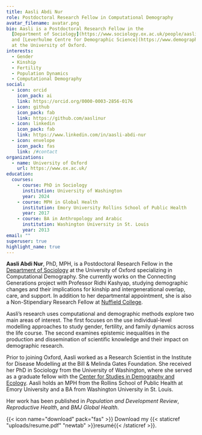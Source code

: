 ```yaml
---
title: Aasli Abdi Nur
role: Postdoctoral Research Fellow in Computational Demography
avatar_filename: avatar.png
bio: Aasli is a Postdoctoral Research Fellow in the
  [Department of Sociology](https://www.sociology.ox.ac.uk/people/aasli-abdi-nur) 
  and [Leverhulme Centre for Demographic Science](https://www.demography.ox.ac.uk/people/aasli-abdi-nur)
  at the University of Oxford.
interests:
  - Gender
  - Kinship
  - Fertility
  - Population Dynamics
  - Computational Demography
social:
  - icon: orcid
    icon_pack: ai
    link: https://orcid.org/0000-0003-2856-0176
  - icon: github
    icon_pack: fab
    link: https://github.com/aaslinur
  - icon: linkedin
    icon_pack: fab
    link: https://www.linkedin.com/in/aasli-abdi-nur
  - icon: envelope
    icon_pack: fas
    link: /#contact
organizations:
  - name: University of Oxford
    url: https://www.ox.ac.uk/
education:
  courses:
    - course: PhD in Sociology
      institution: University of Washington
      year: 2024
    - course: MPH in Global Health
      institution: Emory University Rollins School of Public Health
      year: 2017
    - course: BA in Anthropology and Arabic
      institution: Washington University in St. Louis
      year: 2013
email: ""
superuser: true
highlight_name: true
---
```

**Aasli Abdi Nur**, PhD, MPH, is a Postdoctoral Research Fellow in the [Department of Sociology](https://www.sociology.ox.ac.uk/) at the University of Oxford specializing in Computational Demography. She currently works on the Connecting Generations project with Professor Ridhi Kashyap, studying demographic changes and their implications for kinship and intergenerational overlap, care, and support. In addition to her departmental appointment, she is also a Non-Stipendiary Research Fellow at [Nuffield College](https://www.nuffield.ox.ac.uk/people/academics/).

Aasli’s research uses computational and demographic methods explore two main areas of interest. The first focuses on the use individual-level modelling approaches to study gender, fertility, and family dynamics across the life course. The second examines epistemic inequalities in the production and dissemination of scientific knowledge and their impact on demographic research.

Prior to joining Oxford, Aasli worked as a Research Scientist in the Institute for Disease Modelling at the Bill & Melinda Gates Foundation. She received her PhD in Sociology from the University of Washington, where she served as a graduate fellow with the [Center for Studies in Demography and Ecology](https://csde.washington.edu/). Aasli holds an MPH from the Rollins School of Public Health at Emory University and a BA from Washington University in St. Louis. 

Her work has been published in *Population and Development Review*, *Reproductive Health*, and *BMJ Global Health*. 

{{< icon name="download" pack="fas" >}} Download my {{< staticref "uploads/resume.pdf" "newtab" >}}resumé{{< /staticref >}}.
